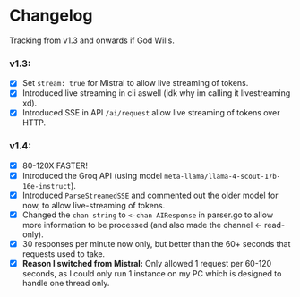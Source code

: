 # Changelog
Tracking from v1.3 and onwards if God Wills.


### v1.3:
- [x] Set `stream: true` for Mistral to allow live streaming of tokens.
- [x] Introduced live streaming in cli aswell (idk why im calling it livestreaming xd).
- [x] Introduced SSE in API `/ai/request` allow live streaming of tokens over HTTP.

### v1.4:
- [x] 80-120X FASTER! 
- [x] Introduced the Groq API (using model `meta-llama/llama-4-scout-17b-16e-instruct`). 
- [x] Introduced `ParseStreamedSSE` and commented out the older model for now, to allow live-streaming of tokens.
- [x] Changed the `chan string` to `<-chan AIResponse` in parser.go to allow more information to be processed (and also made the channel <- read-only).
- [x] 30 responses per minute now only, but better than the 60+ seconds that requests used to take.
- [x] **Reason I switched from Mistral:** Only allowed 1 request per 60-120 seconds, as I could only run 1 instance on my PC which is designed to handle one thread only.
